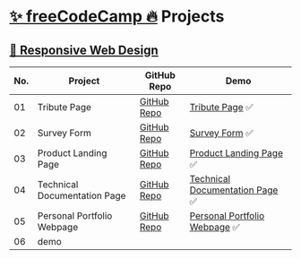 # [✨ freeCodeCamp 🔥](https://www.freecodecamp.org/) Projects

## [📌 Responsive Web Design](https://www.freecodecamp.org/learn/responsive-web-design/)

No. | Project        | GitHub Repo            | Demo
--|-----------|------------------------|---
01| Tribute Page | [GitHub Repo](https://github.com/cenacrharsh/tribute-page-responsive-web-design-fcc) | [Tribute Page](https://cenacrharsh.github.io/tribute-page-responsive-web-design-fcc/) ✅
02| Survey Form | [GitHub Repo]() | [Survey Form](https://cenacrharsh.github.io/survey-form-responsive-web-design-fcc/) ✅
03| Product Landing Page | [GitHub Repo](https://github.com/cenacrharsh/product-landing-page-responsive-web-design-fcc) | [Product Landing Page](https://cenacrharsh.github.io/product-landing-page-responsive-web-design-fcc/) ✅
04| Technical Documentation Page | [GitHub Repo](https://github.com/cenacrharsh/technical-documentation-page-responsive-web-design-fcc) | [Technical Documentation Page](https://cenacrharsh.github.io/technical-documentation-page-responsive-web-design-fcc/) ✅
05| Personal Portfolio Webpage | [GitHub Repo](https://github.com/cenacrharsh/personal-portfolio-webpage-responsive-web-design-fcc) | [Personal Portfolio Webpage](https://cenacrharsh.github.io/personal-portfolio-webpage-responsive-web-design-fcc/) ✅
06| demo
